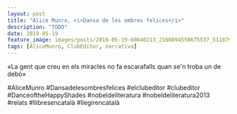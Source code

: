 ```yaml
---
layout: post
title: "Alice Munro, <i>Dansa de les ombres felices</i>"
description: "TODO"
date: 2019-05-19
feature_image: images/posts/2019-05-19-60040213_2160894550675537_5118794263699859361_n_18039731890139360.jpg
tags: [AliceMunro, ClubEditor, narrativa]
---
```


«La gent que creu en els miracles no fa escarafalls quan se'n troba un de debò»
<!--more-->

#AliceMunro #Dansadelesombresfelices #elclubeditor #clubeditor #DanceoftheHappyShades #nobeldeliteratura #nobeldeliteratura2013 #relats #llibresencatalà #llegirencatalà


